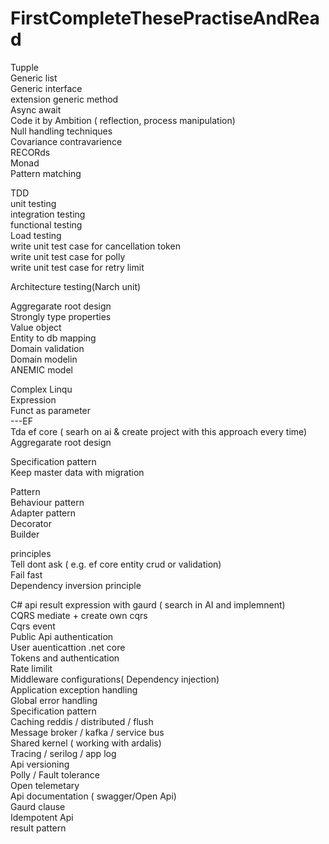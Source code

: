 # FirstCompleteThesePractiseAndRead

Tupple <br />
Generic list <br />
Generic interface <br />
extension generic method <br/>
Async await <br />
Code it by Ambition ( reflection, process manipulation) <br />
Null handling techniques <br />
Covariance contravarience <br />
RECORds <br />
Monad <br />
Pattern matching <br />


TDD <br />
unit testing <br />
integration testing <br />
functional testing <br />
Load testing <br />
write unit test case for cancellation token<br />
write unit test case for polly <br />
write unit test case for retry limit<br />


Architecture testing(Narch unit) <br />

Aggregarate root design <br />
Strongly type properties <br />
Value object <br />
Entity to db mapping <br />
Domain validation <br />
Domain modelin <br />
ANEMIC model <br />


Complex Linqu <br />
Expression <br />
Funct as parameter <br />
---EF <br />
Tda ef core ( searh on ai & create project with this approach every time)<br />
Aggregarate root design <br />

Specification pattern <br />
Keep master data with migration <br />


  Pattern <br />
Behaviour pattern <br />
Adapter pattern <br />
Decorator <br />
Builder <br />
 
  principles <br />
Tell dont ask ( e.g. ef core entity crud or validation)<br />
Fail fast <br />
Dependency inversion principle <br />


C# api result expression with gaurd ( search in AI and implemnent) <br />
CQRS mediate + create own cqrs <br />
Cqrs event <br />
Public Api authentication <br />
User auenticattion .net core <br />
Tokens and authentication <br />
Rate limilit <br />
Middleware configurations( Dependency injection) <br />
Application exception handling <br />
Global error handling <br />
Specification pattern <br />
Caching reddis / distributed / flush <br />
Message broker / kafka / service bus <br /> 
Shared kernel ( working with ardalis) <br />
Tracing / serilog / app log <br />
Api versioning  <br />
Polly / Fault tolerance <br />
 Open telemetary <br />
Api documentation ( swagger/Open Api) <br />
Gaurd clause <br/>
Idempotent Api <br />
result pattern 
